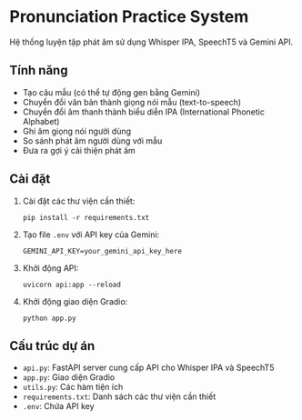 # Pronunciation Practice System

Hệ thống luyện tập phát âm sử dụng Whisper IPA, SpeechT5 và Gemini API.

## Tính năng

- Tạo câu mẫu (có thể tự động gen bằng Gemini)
- Chuyển đổi văn bản thành giọng nói mẫu (text-to-speech)
- Chuyển đổi âm thanh thành biểu diễn IPA (International Phonetic Alphabet)
- Ghi âm giọng nói người dùng
- So sánh phát âm người dùng với mẫu
- Đưa ra gợi ý cải thiện phát âm

## Cài đặt

1. Cài đặt các thư viện cần thiết:
   ```
   pip install -r requirements.txt
   ```

2. Tạo file `.env` với API key của Gemini:
   ```
   GEMINI_API_KEY=your_gemini_api_key_here
   ```

3. Khởi động API:
   ```
   uvicorn api:app --reload
   ```

4. Khởi động giao diện Gradio:
   ```
   python app.py
   ```

## Cấu trúc dự án

- `api.py`: FastAPI server cung cấp API cho Whisper IPA và SpeechT5
- `app.py`: Giao diện Gradio
- `utils.py`: Các hàm tiện ích
- `requirements.txt`: Danh sách các thư viện cần thiết
- `.env`: Chứa API key 